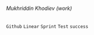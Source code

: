 ###### Mukhriddin Khodiev (work)

<code>Github</code>
<code>Linear</code>
<code>Sprint</code>
<code>Test</code>
<code>success</code>
